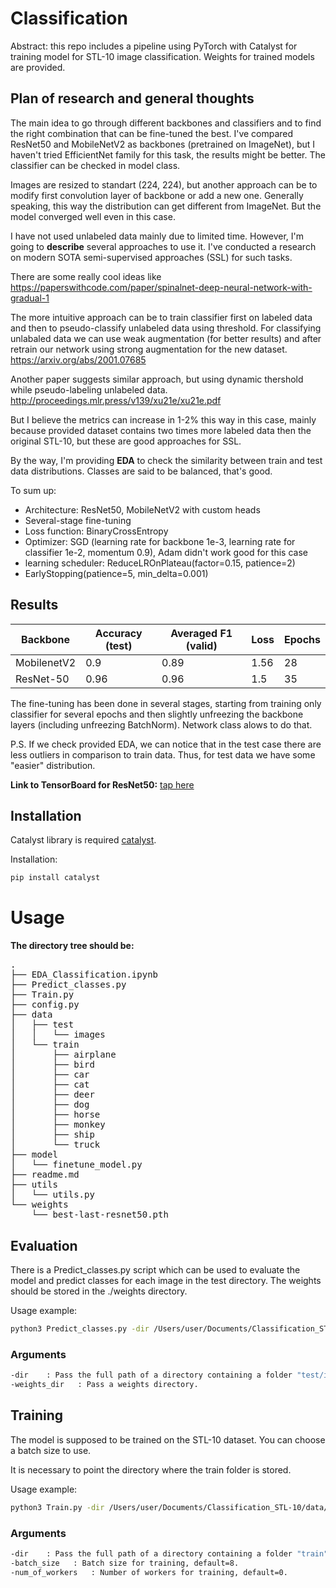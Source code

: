 # Classification

Abstract: this repo includes a pipeline using PyTorch with Catalyst for training model for STL-10 image classification.
Weights for trained models are provided.

## Plan of research and general thoughts
The main idea to go through different backbones and classifiers and to find the right combination that can be fine-tuned the best.
I've compared ResNet50 and MobileNetV2 as backbones (pretrained on ImageNet), but I haven't tried EfficientNet family for this task, the results might be better.
The classifier can be checked in model class.

Images are resized to standart (224, 224), but another approach can be to modify first convolution layer of backbone or add a new one. 
Generally speaking, this way the distribution can get different from ImageNet. But the model converged well even in this case.

I have not used unlabeled data mainly due to limited time. 
However, I'm going to **describe** several approaches to use it. 
I've conducted a research on modern SOTA semi-supervised approaches (SSL) for such tasks.

There are some really cool ideas like https://paperswithcode.com/paper/spinalnet-deep-neural-network-with-gradual-1

The more intuitive approach can be to train classifier first on labeled data and then to pseudo-classify unlabeled data using threshold. For classifying unlabaled data we can use weak augmentation (for better results) and after retrain our network using strong augmentation for the new dataset.
https://arxiv.org/abs/2001.07685

Another paper suggests similar approach, but using dynamic thershold while pseudo-labeling unlabeled data.
http://proceedings.mlr.press/v139/xu21e/xu21e.pdf

But I believe the metrics can increase in 1-2% this way in this case, mainly because provided dataset contains two times more labeled data then the original STL-10, but these are good approaches for SSL.

By the way, I'm providing **EDA** to check the similarity between train and test data distributions.
Classes are said to be balanced, that's good.

To sum up:
 - Architecture: ResNet50, MobileNetV2 with custom heads
 - Several-stage fine-tuning
 - Loss function: BinaryCrossEntropy
 - Optimizer: SGD (learning rate for backbone 1e-3, learning rate for classifier 1e-2, momentum 0.9), Adam didn't work good for this case
 - learning scheduler: ReduceLROnPlateau(factor=0.15, patience=2)
 - EarlyStopping(patience=5, min_delta=0.001)

## Results

| Backbone | Accuracy (test) | Averaged F1 (valid) | Loss | Epochs |
| ------ | ------ | ------ | ------ | ------ |
| MobilenetV2 | 0.9 |  0.89  |  1.56   |   28   |    
| ResNet-50  | 0.96  |  0.96  |  1.5  |   35     |

The fine-tuning has been done in several stages, starting from training only classifier for several epochs and then slightly unfreezing the backbone layers (including unfreezing BatchNorm). Network class alows to do that.

P.S. If we check provided EDA, we can notice that in the test case there are less outliers in comparison to train data. Thus, for test data we have some "easier" distribution.

**Link to TensorBoard for ResNet50:** [tap here](https://tensorboard.dev/experiment/SmExjs0QTeuNPDDDltnfNg/#scalars&_smoothingWeight=0&runSelectionState=eyJ0cmFpbiI6dHJ1ZSwiX2Vwb2NoXyI6dHJ1ZX0%3D)

## Installation

Catalyst library is required [catalyst](https://github.com/catalyst-team/catalyst).

Installation:

```sh
pip install catalyst
```
# Usage

**The directory tree should be:**

<pre>
.
├── EDA_Classification.ipynb
├── Predict_classes.py
├── Train.py
├── config.py
├── data
│   ├── test
│   │   └── images
│   └── train
│       ├── airplane
│       ├── bird
│       ├── car
│       ├── cat
│       ├── deer
│       ├── dog
│       ├── horse
│       ├── monkey
│       ├── ship
│       └── truck
├── model
│   └── finetune_model.py
├── readme.md
├── utils
│   └── utils.py
└── weights
    └── best-last-resnet50.pth
</pre>

## Evaluation

There is a Predict_classes.py script which can be used to evaluate the model and predict classes for each image in the test directory. The weights should be stored in the ./weights directory.

Usage example:

```sh
python3 Predict_classes.py -dir /Users/user/Documents/Classification_STL-10/data/  -weights_dir /Users/user/Documents/Classification_STL-10/weights
```
### Arguments
```sh
-dir    : Pass the full path of a directory containing a folder "test/images".
-weights_dir   : Pass a weights directory.
```

## Training

The model is supposed to be trained on the STL-10 dataset. 
You can choose a batch size to use. 

It is necessary to point the directory where the train folder is stored.

Usage example:
```sh
python3 Train.py -dir /Users/user/Documents/Classification_STL-10/data/ -num_of_workers 4
```
### Arguments
```sh
-dir    : Pass the full path of a directory containing a folder "train".
-batch_size   : Batch size for training, default=8.
-num_of_workers   : Number of workers for training, default=0.
```
[//]: # (These are reference links used in the body of this note and get stripped out when the markdown processor does its job. There is no need to format nicely because it shouldn't be seen. Thanks SO - http://stackoverflow.com/questions/4823468/store-comments-in-markdown-syntax)

   [dill]: <https://github.com/joemccann/dillinger>
   [git-repo-url]: <https://github.com/joemccann/dillinger.git>
   [john gruber]: <http://daringfireball.net>
   [df1]: <http://daringfireball.net/projects/markdown/>
   [markdown-it]: <https://github.com/markdown-it/markdown-it>
   [Ace Editor]: <http://ace.ajax.org>
   [node.js]: <http://nodejs.org>
   [Twitter Bootstrap]: <http://twitter.github.com/bootstrap/>
   [jQuery]: <http://jquery.com>
   [@tjholowaychuk]: <http://twitter.com/tjholowaychuk>
   [express]: <http://expressjs.com>
   [AngularJS]: <http://angularjs.org>
   [Gulp]: <http://gulpjs.com>

   [PlDb]: <https://github.com/joemccann/dillinger/tree/master/plugins/dropbox/README.md>
   [PlGh]: <https://github.com/joemccann/dillinger/tree/master/plugins/github/README.md>
   [PlGd]: <https://github.com/joemccann/dillinger/tree/master/plugins/googledrive/README.md>
   [PlOd]: <https://github.com/joemccann/dillinger/tree/master/plugins/onedrive/README.md>
   [PlMe]: <https://github.com/joemccann/dillinger/tree/master/plugins/medium/README.md>
   [PlGa]: <https://github.com/RahulHP/dillinger/blob/master/plugins/googleanalytics/README.md>
